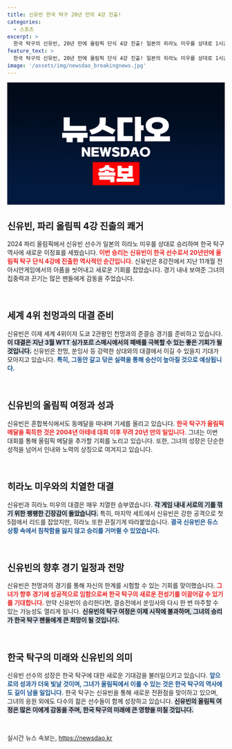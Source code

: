 ```yaml
---
title: 신유빈 한국 탁구 20년 만의 4강 진출!
categories:
  - 스포츠
excerpt: >
  한국 탁구의 신유빈, 20년 만에 올림픽 단식 4강 진출! 일본의 히라노 미우를 상대로 1시간 20분의 혈투 끝에 승리하며 올림픽 메달의 꿈을 이어갑니다. 준결승 상대는 세계 4위 천멍!
feature_text: >
  한국 탁구의 신유빈, 20년 만에 올림픽 단식 4강 진출! 일본의 히라노 미우를 상대로 1시간 20분의 혈투 끝에 승리하며 올림픽 메달의 꿈을 이어갑니다. 준결승 상대는 세계 4위 천멍!
image: '/assets/img/newsdao_breakingnews.jpg'
---
```


<p><img src="/assets/img/newsdao_breakingnews.jpg" alt="firstkoreanews 속보" /></p>

<h2 data-ke-size="size26">신유빈, 파리 올림픽 4강 진출의 쾌거</h2>

<p data-ke-size="size16">2024 파리 올림픽에서 신유빈 선수가 일본의 히라노 미우를 상대로 승리하며 한국 탁구 역사에 새로운 이정표를 세웠습니다. <b><span style="color: #ee2323;">이번 승리는 신유빈이 한국 선수로서 20년만에 올림픽 탁구 단식 4강에 진출한 역사적인 순간입니다.</span></b> 신유빈은 8강전에서 지난 11개월 전 아시안게임에서의 아픔을 씻어내고 새로운 기회를 잡았습니다. 경기 내내 보여준 그녀의 집중력과 끈기는 많은 팬들에게 감동을 주었습니다.</p>

<p data-ke-size="size16">&nbsp;</p>

<h2 data-ke-size="size26">세계 4위 천멍과의 대결 준비</h2>

<p data-ke-size="size16">신유빈은 이제 세계 4위이자 도쿄 2관왕인 천멍과의 준결승 경기를 준비하고 있습니다. <b><span style="background-color: #21538527;">이 대결은 지난 3월 WTT 싱가포르 스매시에서의 패배를 극복할 수 있는 좋은 기회가 될 것입니다.</span></b> 신유빈은 천멍, 쑨잉사 등 강력한 상대와의 대결에서 이길 수 있을지 기대가 모아지고 있습니다. <b><span style="color: #1a5490;">특히, 그동안 갈고 닦은 실력을 통해 승산이 높아질 것으로 예상됩니다.</span></b></p>

<p data-ke-size="size16">&nbsp;</p>

<h2 data-ke-size="size26">신유빈의 올림픽 여정과 성과</h2>

<p data-ke-size="size16">신유빈은 혼합복식에서도 동메달을 따내며 기세를 올리고 있습니다. <b><span style="color: #ee2323;">한국 탁구가 올림픽 메달을 획득한 것은 2004년 아테네 대회 이후 무려 20년 만의 일입니다.</span></b> 그녀는 이번 대회를 통해 올림픽 메달을 추가할 기회를 노리고 있습니다. 또한, 그녀의 성장은 단순한 성적을 넘어서 인내와 노력의 상징으로 여겨지고 있습니다.</p>

<p data-ke-size="size16">&nbsp;</p>

<h2 data-ke-size="size26">히라노 미우와의 치열한 대결</h2>

<p data-ke-size="size16">신유빈과 히라노 미우의 대결은 매우 치열한 승부였습니다. <b><span style="background-color: #21538527;">각 게임 내내 서로의 기를 꺾기 위한 팽팽한 긴장감이 돌았습니다.</span></b> 특히, 마지막 세트에서 신유빈은 강한 공격으로 첫 5점에서 리드를 잡았지만, 히라노 또한 끈질기게 따라붙었습니다. <b><span style="color: #1a5490;">결국 신유빈은 듀스 상황 속에서 침착함을 잃지 않고 승리를 거머쥘 수 있었습니다.</span></b></p>

<p data-ke-size="size16">&nbsp;</p>

<h2 data-ke-size="size26">신유빈의 향후 경기 일정과 전망</h2>

<p data-ke-size="size16">신유빈은 천멍과의 경기를 통해 자신의 한계를 시험할 수 있는 기회를 맞이했습니다. <b><span style="color: #ee2323;">그녀가 향후 경기에 성공적으로 임함으로써 한국 탁구의 새로운 전성기를 이끌어갈 수 있기를 기대합니다.</span></b> 만약 신유빈이 승리한다면, 결승전에서 쑨잉사와 다시 한 번 마주할 수 있는 가능성도 열리게 됩니다. <b><span style="background-color: #21538527;">신유빈의 탁구 여정은 이제 시작에 불과하며, 그녀의 승리가 한국 탁구 팬들에게 큰 희망이 될 것입니다.</span></b></p>

<p data-ke-size="size16">&nbsp;</p>

<h2 data-ke-size="size26">한국 탁구의 미래와 신유빈의 의미</h2>

<p data-ke-size="size16">신유빈 선수의 성장은 한국 탁구에 대한 새로운 기대감을 불러일으키고 있습니다. <b><span style="color: #1a5490;">앞으로의 성과가 더욱 빛날 것이며, 그녀가 올림픽에서 이룰 수 있는 것은 한국 탁구의 역사에도 길이 남을 일입니다.</span></b> 한국 탁구는 신유빈을 통해 새로운 전환점을 맞이하고 있으며, 그녀의 응원 외에도 다수의 젊은 선수들이 함께 성장하고 있습니다. <b><span style="background-color: #21538527;">신유빈의 올림픽 여정은 많은 이에게 감동을 주며, 한국 탁구의 미래에 큰 영향을 미칠 것입니다.</span></b></p>

<p data-ke-size="size16">&nbsp;</p>
실시간 뉴스 속보는, <a href="https://newsdao.kr" rel="dofollow">https://newsdao.kr</a>


